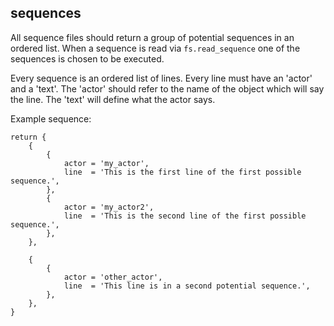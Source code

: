 ## sequences

All sequence files should return a group of potential sequences in an ordered list.
When a sequence is read via `fs.read_sequence` one of the sequences is chosen to be executed.

Every sequence is an ordered list of lines. Every line must have an 'actor' and a 'text'.
The 'actor' should refer to the name of the object which will say the line.
The 'text' will define what the actor says.

Example sequence:
```
return {
    {
        {
            actor = 'my_actor',
            line  = 'This is the first line of the first possible sequence.',
        },
        {
            actor = 'my_actor2',
            line  = 'This is the second line of the first possible sequence.',
        },
    },

    {
        {
            actor = 'other_actor',
            line  = 'This line is in a second potential sequence.',
        },
    },
}
```
